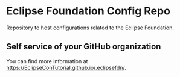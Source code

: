 # Eclipse Foundation Config Repo

Repository to host configurations related to the Eclipse Foundation.

## Self service of your GitHub organization

You can find more information at <https://EclipseConTutorial.github.io/.eclipsefdn/>.
